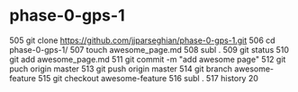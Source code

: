 phase-0-gps-1
=============
  505  git clone https://github.com/jjparseghian/phase-0-gps-1.git
  506  cd phase-0-gps-1/
  507  touch awesome_page.md
  508  subl .
  509  git status
  510  git add awesome_page.md
  511  git commit -m "add awesome page"
  512  git puch origin master
  513  git push origin master
  514  git branch awesome-feature
  515  git checkout awesome-feature
  516  subl .
  517  history 20
